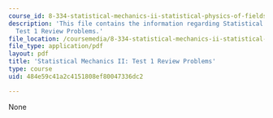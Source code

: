 ```yaml
---
course_id: 8-334-statistical-mechanics-ii-statistical-physics-of-fields-spring-2014
description: 'This file contains the information regarding Statistical Mechanics II:
  Test 1 Review Problems.'
file_location: /coursemedia/8-334-statistical-mechanics-ii-statistical-physics-of-fields-spring-2014/484e59c41a2c4151808ef80047336dc2_MIT8_334S14_TestReview1.pdf
file_type: application/pdf
layout: pdf
title: 'Statistical Mechanics II: Test 1 Review Problems'
type: course
uid: 484e59c41a2c4151808ef80047336dc2

---
```

None